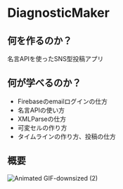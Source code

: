 
# DiagnosticMaker

## 何を作るのか？
名言APIを使ったSNS型投稿アプリ

## 何が学べるのか？
* Firebaseのemailログインの仕方
* 名言APIの使い方
* XMLParseの仕方
* 可変セルの作り方
* タイムラインの作り方、投稿の仕方

## 概要
![Animated GIF-downsized (2)](https://user-images.githubusercontent.com/44314610/129527782-d72ca849-8e39-425a-b297-f8b1e5016300.gif)


